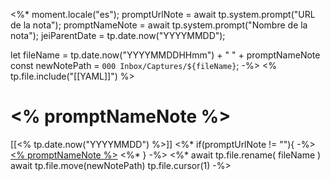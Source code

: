 <%* 
moment.locale("es");
promptUrlNote = await tp.system.prompt("URL de la nota");
promptNameNote = await tp.system.prompt("Nombre de la nota");
jeiParentDate = tp.date.now("YYYYMMDD");

let fileName = tp.date.now("YYYYMMDDHHmm") + " " + promptNameNote
const newNotePath = `000 Inbox/Captures/${fileName}`;
-%>
<% tp.file.include("[[YAML]]") %>
# <% promptNameNote %>
[[<% tp.date.now("YYYYMMDD") %>]]
<%* if(promptUrlNote != ""){ -%>
[<% promptNameNote %>](<% promptUrlNote %>)
<%* } -%>
<%* 
await tp.file.rename( fileName )
await tp.file.move(newNotePath)
tp.file.cursor(1)
-%>




